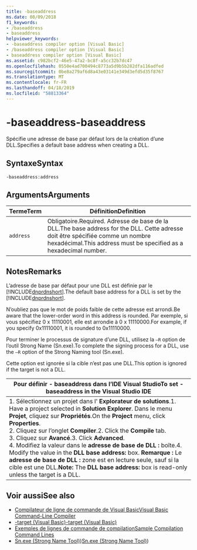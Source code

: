 ```yaml
---
title: -baseaddress
ms.date: 08/09/2018
f1_keywords:
- /baseaddress
- baseaddress
helpviewer_keywords:
- -baseaddress compiler option [Visual Basic]
- /baseaddress compiler option [Visual Basic]
- baseaddress compiler option [Visual Basic]
ms.assetid: c982bcf2-46e5-47a2-bc8f-a5cc32b7dc47
ms.openlocfilehash: 0550e4ad700494c8773a5d9b5b282dfa116adfed
ms.sourcegitcommit: 0be8a279af6d8a43e03141e349d3efd5d35f8767
ms.translationtype: MT
ms.contentlocale: fr-FR
ms.lasthandoff: 04/18/2019
ms.locfileid: "58813364"
---
```

# <a name="-baseaddress"></a><span data-ttu-id="41e1e-102">-baseaddress</span><span class="sxs-lookup"><span data-stu-id="41e1e-102">-baseaddress</span></span>
<span data-ttu-id="41e1e-103">Spécifie une adresse de base par défaut lors de la création d’une DLL.</span><span class="sxs-lookup"><span data-stu-id="41e1e-103">Specifies a default base address when creating a DLL.</span></span>  
  
## <a name="syntax"></a><span data-ttu-id="41e1e-104">Syntaxe</span><span class="sxs-lookup"><span data-stu-id="41e1e-104">Syntax</span></span>  
  
```  
-baseaddress:address  
```  
  
## <a name="arguments"></a><span data-ttu-id="41e1e-105">Arguments</span><span class="sxs-lookup"><span data-stu-id="41e1e-105">Arguments</span></span>  
  
|<span data-ttu-id="41e1e-106">Terme</span><span class="sxs-lookup"><span data-stu-id="41e1e-106">Term</span></span>|<span data-ttu-id="41e1e-107">Définition</span><span class="sxs-lookup"><span data-stu-id="41e1e-107">Definition</span></span>|  
|---|---|  
|`address`|<span data-ttu-id="41e1e-108">Obligatoire.</span><span class="sxs-lookup"><span data-stu-id="41e1e-108">Required.</span></span> <span data-ttu-id="41e1e-109">Adresse de base de la DLL.</span><span class="sxs-lookup"><span data-stu-id="41e1e-109">The base address for the DLL.</span></span> <span data-ttu-id="41e1e-110">Cette adresse doit être spécifiée comme un nombre hexadécimal.</span><span class="sxs-lookup"><span data-stu-id="41e1e-110">This address must be specified as a hexadecimal number.</span></span>|  
  
## <a name="remarks"></a><span data-ttu-id="41e1e-111">Notes</span><span class="sxs-lookup"><span data-stu-id="41e1e-111">Remarks</span></span>  
 <span data-ttu-id="41e1e-112">L’adresse de base par défaut pour une DLL est définie par le [!INCLUDE[dnprdnshort](~/includes/dnprdnshort-md.md)].</span><span class="sxs-lookup"><span data-stu-id="41e1e-112">The default base address for a DLL is set by the [!INCLUDE[dnprdnshort](~/includes/dnprdnshort-md.md)].</span></span>  
  
 <span data-ttu-id="41e1e-113">N’oubliez pas que le mot de poids faible de cette adresse est arrondi.</span><span class="sxs-lookup"><span data-stu-id="41e1e-113">Be aware that the lower-order word in this address is rounded.</span></span> <span data-ttu-id="41e1e-114">Par exemple, si vous spécifiez 0 x 11110001, elle est arrondie à 0 x 11110000.</span><span class="sxs-lookup"><span data-stu-id="41e1e-114">For example, if you specify 0x11110001, it is rounded to 0x11110000.</span></span>  
  
 <span data-ttu-id="41e1e-115">Pour terminer le processus de signature d’une DLL, utilisez la `–R` option de l’outil Strong Name (Sn.exe).</span><span class="sxs-lookup"><span data-stu-id="41e1e-115">To complete the signing process for a DLL, use the `–R` option of the Strong Naming tool (Sn.exe).</span></span>  
  
 <span data-ttu-id="41e1e-116">Cette option est ignorée si la cible n’est pas une DLL.</span><span class="sxs-lookup"><span data-stu-id="41e1e-116">This option is ignored if the target is not a DLL.</span></span>  
  
|<span data-ttu-id="41e1e-117">Pour définir - baseaddress dans l’IDE Visual Studio</span><span class="sxs-lookup"><span data-stu-id="41e1e-117">To set -baseaddress in the Visual Studio IDE</span></span>|  
|---|  
|<span data-ttu-id="41e1e-118">1.  Sélectionnez un projet dans l' **Explorateur de solutions**.</span><span class="sxs-lookup"><span data-stu-id="41e1e-118">1.  Have a project selected in **Solution Explorer**.</span></span> <span data-ttu-id="41e1e-119">Dans le menu **Projet**, cliquez sur **Propriétés**.</span><span class="sxs-lookup"><span data-stu-id="41e1e-119">On the **Project** menu, click **Properties**.</span></span> <br /><span data-ttu-id="41e1e-120">2.  Cliquez sur l’onglet **Compiler**.</span><span class="sxs-lookup"><span data-stu-id="41e1e-120">2.  Click the **Compile** tab.</span></span><br /><span data-ttu-id="41e1e-121">3.  Cliquez sur **Avancé**.</span><span class="sxs-lookup"><span data-stu-id="41e1e-121">3.  Click **Advanced**.</span></span><br /><span data-ttu-id="41e1e-122">4.  Modifiez la valeur dans le **adresse de base de DLL :** boîte.</span><span class="sxs-lookup"><span data-stu-id="41e1e-122">4.  Modify the value in the **DLL base address:** box.</span></span> <span data-ttu-id="41e1e-123">**Remarque :**      Le **adresse de base de DLL :** zone est en lecture seule, sauf si la cible est une DLL.</span><span class="sxs-lookup"><span data-stu-id="41e1e-123">**Note:**      The **DLL base address:** box is read-only unless the target is a DLL.</span></span>|  
  
## <a name="see-also"></a><span data-ttu-id="41e1e-124">Voir aussi</span><span class="sxs-lookup"><span data-stu-id="41e1e-124">See also</span></span>

- [<span data-ttu-id="41e1e-125">Compilateur de ligne de commande de Visual Basic</span><span class="sxs-lookup"><span data-stu-id="41e1e-125">Visual Basic Command-Line Compiler</span></span>](../../../visual-basic/reference/command-line-compiler/index.md)
- [<span data-ttu-id="41e1e-126">-target (Visual Basic)</span><span class="sxs-lookup"><span data-stu-id="41e1e-126">-target (Visual Basic)</span></span>](../../../visual-basic/reference/command-line-compiler/target.md)
- [<span data-ttu-id="41e1e-127">Exemples de lignes de commande de compilation</span><span class="sxs-lookup"><span data-stu-id="41e1e-127">Sample Compilation Command Lines</span></span>](../../../visual-basic/reference/command-line-compiler/sample-compilation-command-lines.md)
- <span data-ttu-id="41e1e-128">[Sn.exe (Strong Name Tool)](../../../framework/tools/sn-exe-strong-name-tool.md))</span><span class="sxs-lookup"><span data-stu-id="41e1e-128">[Sn.exe (Strong Name Tool)](../../../framework/tools/sn-exe-strong-name-tool.md))</span></span>
